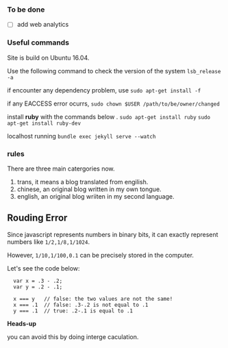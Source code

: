 ### To be done
- [ ] add web analytics
### Useful commands
Site is build on Ubuntu 16.04.

Use the following command to check the version of the system
`lsb_release -a`

if encounter any dependency problem, use
`sudo apt-get install -f `

if any EACCESS error ocurrs,
`sudo chown $USER /path/to/be/owner/changed`

install **ruby** with the commands below  .
`sudo apt-get install ruby`
`sudo apt-get install ruby-dev `

localhost running
`bundle exec jekyll serve --watch`


### rules
There are three main catergories now.
1. trans,  it means a blog translated from engilish.
2. chinese, an original blog written in my own tongue.
3. english, an original blog wriiten in my second language.


## Rouding Error

Since javascript represents numbers in binary bits,
it can exactly represent numbers like `1/2,1/8,1/1024`.

However, `1/10,1/100,0.1` can be precisely stored in the computer.

Let's see the code below:
```
  var x = .3 - .2;
  var y = .2 - .1;

  x === y   // false: the two values are not the same!
  x === .1  // false: .3-.2 is not equal to .1
  y === .1  // true: .2-.1 is equal to .1
```

**Heads-up**

you can avoid this by doing interge caculation.


